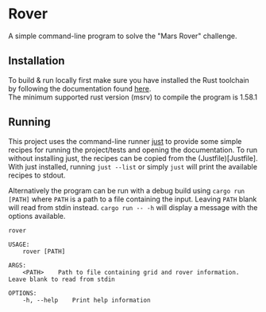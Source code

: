 # Rover

A simple command-line program to solve the "Mars Rover" challenge.

## Installation

To build & run locally first make sure you have installed the Rust toolchain by
following the documentation found
[here](https://www.rust-lang.org/tools/install).  
The minimum supported rust version (msrv) to compile the program is 1.58.1

## Running

This project uses the command-line runner [just](https://github.com/casey/just)
to provide some simple recipes for running the project/tests and opening the
documentation. To run without installing just, the recipes can be copied from
the (Justfile)[Justfile]. With just installed, running `just --list` or simply
`just` will print the available recipes to stdout.

Alternatively the program can be run with a debug build using `cargo run [PATH]`
where `PATH` is a path to a file containing the input. Leaving `PATH` blank
will read from stdin instead. `cargo run -- -h` will display a message with the
options available.

```
rover

USAGE:
    rover [PATH]

ARGS:
    <PATH>    Path to file containing grid and rover information. Leave blank to read from stdin

OPTIONS:
    -h, --help    Print help information
```
